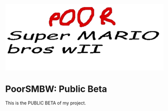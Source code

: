 ![Poor Wii Logo](https://github.com/TheRemote39/PoorSMBW/blob/main/POOR.png)
# PoorSMBW: Public Beta
This is the PUBLIC BETA of my project.
